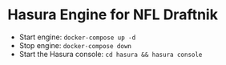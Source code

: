 # Hasura Engine for NFL Draftnik

- Start engine: `docker-compose up -d`
- Stop engine: `docker-compose down`
- Start the Hasura console: `cd hasura && hasura console`
